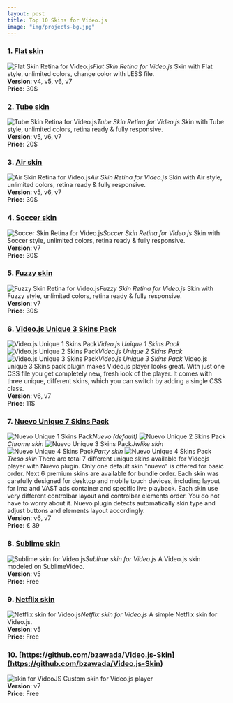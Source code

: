 ```yaml
---
layout: post
title: Top 10 Skins for Video.js
image: "img/projects-bg.jpg"
---
```


### 1. [Flat skin](https://codecanyon.net/item/flat-skin-retina-for-jw-player/12752001)
![Flat Skin Retina for Video.js](http://boxxv.com/img/player/flat-videojs.jpg "Flat Skin Retina for VideoJS")_Flat Skin Retina for Video.js_
Skin with Flat style, unlimited colors, change color with LESS file.  
**Version**: v4, v5, v6, v7  
**Price**: 30$

### 2. [Tube skin](https://codecanyon.net/item/tube-skin-retina-for-videojs/17661814)
![Tube Skin Retina for Video.js](http://boxxv.com/img/player/tube-videojs.jpg "Tube Skin Retina for VideoJS")_Tube Skin Retina for Video.js_
Skin with Tube style, unlimited colors, retina ready & fully responsive.  
**Version**: v5, v6, v7  
**Price**: 20$


### 3. [Air skin](https://codecanyon.net/item/air-skin-retina-for-videojs/22886702)
![Air Skin Retina for Video.js](http://boxxv.com/img/player/air-videojs.jpg "Air Skin Retina for VideoJS")_Air Skin Retina for Video.js_
Skin with Air style, unlimited colors, retina ready & fully responsive.  
**Version**: v5, v6, v7  
**Price**: 30$


### 4. [Soccer skin](https://codecanyon.net/item/soccer-skin-for-videojs/25296862)
![Soccer Skin Retina for Video.js](http://boxxv.com/img/player/soccer.jpg "Soccer Skin Retina for VideoJS")_Soccer Skin Retina for Video.js_
Skin with Soccer style, unlimited colors, retina ready & fully responsive.  
**Version**: v7  
**Price**: 30$


### 5. [Fuzzy skin](https://codecanyon.net/item/fuzzy-skin-retina-for-videojs/25162597)
![Fuzzy Skin Retina for Video.js](http://boxxv.com/img/player/fuzzy.jpg "Fuzzy Skin Retina for VideoJS")_Fuzzy Skin Retina for Video.js_
Skin with Fuzzy style, unlimited colors, retina ready & fully responsive.  
**Version**: v7  
**Price**: 30$


### 6. [Video.js Unique 3 Skins Pack](https://codecanyon.net/item/videojs-unique-3-skins-pack/19496137)
![Video.js Unique 1 Skins Pack](http://boxxv.com/img/player/videojs-unique-skin-1.jpg "Video.js Unique 1 Skins Pack")_Video.js Unique 1 Skins Pack_
![Video.js Unique 2 Skins Pack](http://boxxv.com/img/player/videojs-unique-skin-2.jpg "Video.js Unique 2 Skins Pack")_Video.js Unique 2 Skins Pack_
![Video.js Unique 3 Skins Pack](http://boxxv.com/img/player/videojs-unique-skin-3.jpg "Video.js Unique 3 Skins Pack")_Video.js Unique 3 Skins Pack_
Video.js unique 3 Skins pack plugin makes Video.js player looks great. With just one CSS file you get completely new, fresh look of the player. It comes with three unique, different skins, which you can switch by adding a single CSS class.  
**Version**: v6, v7  
**Price**: 11$


### 7. [Nuevo Unique 7 Skins Pack](https://codecanyon.net/item/videojs-unique-3-skins-pack/19496137)
![Nuevo Unique 1 Skins Pack](http://boxxv.com/img/player/nuevo.jpg "Nuevo Unique 1 Skins Pack")_Nuevo (default)_
![Nuevo Unique 2 Skins Pack](http://boxxv.com/img/player/chrome.jpg "Nuevo Unique 2 Skins Pack")_Chrome skin_
![Nuevo Unique 3 Skins Pack](http://boxxv.com/img/player/jwlike.jpg "Nuevo Unique 3 Skins Pack")_Jwlike skin_
![Nuevo Unique 4 Skins Pack](http://boxxv.com/img/player/party.jpg "Nuevo Unique 4 Skins Pack")_Party skin_
![Nuevo Unique 4 Skins Pack](http://boxxv.com/img/player/treso.jpg "Nuevo Unique 4 Skins Pack")_Treso skin_
There are total 7 different unique skins available for Videojs player with Nuevo plugin. Only one default skin "nuevo" is offered for basic order. Next 6 premium skins are available for bundle order.
Each skin was carefully designed for desktop and mobile touch devices, including layout for Ima and VAST ads container and specific live playback. Each skin use very different controlbar layout and controlbar elements order. You do not have to worry about it. Nuevo plugin detects automatically skin type and adjust buttons and elements layout accordingly.  
**Version**: v6, v7  
**Price**: € 39


### 8. [Sublime skin](https://github.com/videojs/video.js/wiki/Skins)
![Sublime skin for Video.js](http://boxxv.com/img/player/sublime.png "Sublime skin for VideoJS")_Sublime skin for Video.js_
A Video.js skin modeled on SublimeVideo.  
**Version**: v5  
**Price**: Free


### 9. [Netflix skin](https://codepen.io/benjipott/pen/JELELN)
![Netflix skin for Video.js](http://boxxv.com/img/player/netflix.jpg "Netflix skin for VideoJS")_Netflix skin for Video.js_
A simple Netflix skin for Video.js.  
**Version**: v5  
**Price**: Free

### 10. [https://github.com/bzawada/Video.js-Skin](https://github.com/bzawada/Video.js-Skin)
![skin for VideoJS](http://boxxv.com/img/player/videojs-skin.png "skin for VideoJS")
Custom skin for Video.js player  
**Version**: v7  
**Price**: Free